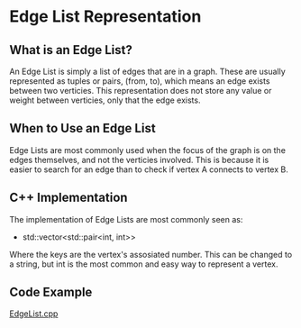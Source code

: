 # Edge List Representation
## What is an Edge List?
An Edge List is simply a list of edges that are in a graph. These are usually represented as tuples or pairs, (from, to), which means an edge exists between two verticies. This representation does not store any value or weight between verticies, only that the edge exists.
## When to Use an Edge List
Edge Lists are most commonly used when the focus of the graph is on the edges themselves, and not the verticies involved. This is because it is easier to search for an edge than to check if vertex A connects to vertex B.
## C++ Implementation
The implementation of Edge Lists are most commonly seen as:
- std::vector<std::pair<int, int>>

Where the keys are the vertex's assosiated number.
This can be changed to a string, but int is the most common and easy way to represent a vertex.
## Code Example
[EdgeList.cpp](/EdgeList.cpp)